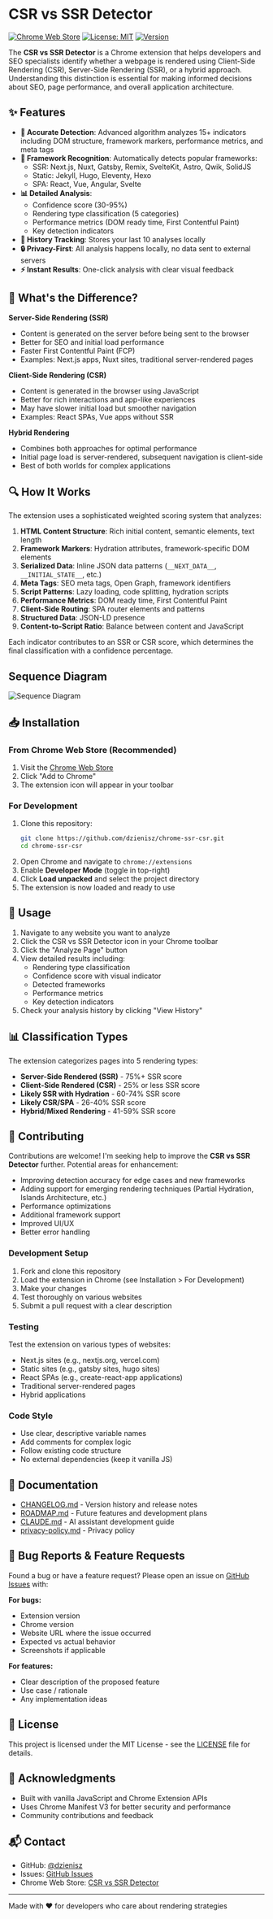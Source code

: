 # CSR vs SSR Detector

[![Chrome Web Store](https://img.shields.io/chrome-web-store/v/fhiopdjeekafnhmfbcfoolhejdgjpkgg)](https://chromewebstore.google.com/detail/csr-vs-ssr-detector/fhiopdjeekafnhmfbcfoolhejdgjpkgg)
[![License: MIT](https://img.shields.io/badge/License-MIT-yellow.svg)](https://opensource.org/licenses/MIT)
[![Version](https://img.shields.io/badge/version-2.2-blue.svg)](https://github.com/dzienisz/chrome-ssr-csr/releases)

The **CSR vs SSR Detector** is a Chrome extension that helps developers and SEO specialists identify whether a webpage is rendered using Client-Side Rendering (CSR), Server-Side Rendering (SSR), or a hybrid approach. Understanding this distinction is essential for making informed decisions about SEO, page performance, and overall application architecture.

## ✨ Features

- **🎯 Accurate Detection**: Advanced algorithm analyzes 15+ indicators including DOM structure, framework markers, performance metrics, and meta tags
- **🚀 Framework Recognition**: Automatically detects popular frameworks:
  - SSR: Next.js, Nuxt, Gatsby, Remix, SvelteKit, Astro, Qwik, SolidJS
  - Static: Jekyll, Hugo, Eleventy, Hexo
  - SPA: React, Vue, Angular, Svelte
- **📊 Detailed Analysis**:
  - Confidence score (30-95%)
  - Rendering type classification (5 categories)
  - Performance metrics (DOM ready time, First Contentful Paint)
  - Key detection indicators
- **📜 History Tracking**: Stores your last 10 analyses locally
- **🔒 Privacy-First**: All analysis happens locally, no data sent to external servers
- **⚡ Instant Results**: One-click analysis with clear visual feedback

## 🎨 What's the Difference?

**Server-Side Rendering (SSR)**
- Content is generated on the server before being sent to the browser
- Better for SEO and initial load performance
- Faster First Contentful Paint (FCP)
- Examples: Next.js apps, Nuxt sites, traditional server-rendered pages

**Client-Side Rendering (CSR)**
- Content is generated in the browser using JavaScript
- Better for rich interactions and app-like experiences
- May have slower initial load but smoother navigation
- Examples: React SPAs, Vue apps without SSR

**Hybrid Rendering**
- Combines both approaches for optimal performance
- Initial page load is server-rendered, subsequent navigation is client-side
- Best of both worlds for complex applications

## 🔍 How It Works

The extension uses a sophisticated weighted scoring system that analyzes:

1. **HTML Content Structure**: Rich initial content, semantic elements, text length
2. **Framework Markers**: Hydration attributes, framework-specific DOM elements
3. **Serialized Data**: Inline JSON data patterns (`__NEXT_DATA__`, `__INITIAL_STATE__`, etc.)
4. **Meta Tags**: SEO meta tags, Open Graph, framework identifiers
5. **Script Patterns**: Lazy loading, code splitting, hydration scripts
6. **Performance Metrics**: DOM ready time, First Contentful Paint
7. **Client-Side Routing**: SPA router elements and patterns
8. **Structured Data**: JSON-LD presence
9. **Content-to-Script Ratio**: Balance between content and JavaScript

Each indicator contributes to an SSR or CSR score, which determines the final classification with a confidence percentage.

## Sequence Diagram

![Sequence Diagram](sequence_diagram.png)

## 📥 Installation

### From Chrome Web Store (Recommended)
1. Visit the [Chrome Web Store](https://chromewebstore.google.com/detail/csr-vs-ssr-detector/fhiopdjeekafnhmfbcfoolhejdgjpkgg)
2. Click "Add to Chrome"
3. The extension icon will appear in your toolbar

### For Development
1. Clone this repository:
   ```bash
   git clone https://github.com/dzienisz/chrome-ssr-csr.git
   cd chrome-ssr-csr
   ```
2. Open Chrome and navigate to `chrome://extensions`
3. Enable **Developer Mode** (toggle in top-right)
4. Click **Load unpacked** and select the project directory
5. The extension is now loaded and ready to use

## 🚀 Usage

1. Navigate to any website you want to analyze
2. Click the CSR vs SSR Detector icon in your Chrome toolbar
3. Click the "Analyze Page" button
4. View detailed results including:
   - Rendering type classification
   - Confidence score with visual indicator
   - Detected frameworks
   - Performance metrics
   - Key detection indicators
5. Check your analysis history by clicking "View History"

## 📊 Classification Types

The extension categorizes pages into 5 rendering types:

- **Server-Side Rendered (SSR)** - 75%+ SSR score
- **Client-Side Rendered (CSR)** - 25% or less SSR score
- **Likely SSR with Hydration** - 60-74% SSR score
- **Likely CSR/SPA** - 26-40% SSR score
- **Hybrid/Mixed Rendering** - 41-59% SSR score

## 🤝 Contributing

Contributions are welcome! I'm seeking help to improve the **CSR vs SSR Detector** further. Potential areas for enhancement:

- Improving detection accuracy for edge cases and new frameworks
- Adding support for emerging rendering techniques (Partial Hydration, Islands Architecture, etc.)
- Performance optimizations
- Additional framework support
- Improved UI/UX
- Better error handling

### Development Setup

1. Fork and clone this repository
2. Load the extension in Chrome (see Installation > For Development)
3. Make your changes
4. Test thoroughly on various websites
5. Submit a pull request with a clear description

### Testing

Test the extension on various types of websites:
- Next.js sites (e.g., nextjs.org, vercel.com)
- Static sites (e.g., gatsby sites, hugo sites)
- React SPAs (e.g., create-react-app applications)
- Traditional server-rendered pages
- Hybrid applications

### Code Style

- Use clear, descriptive variable names
- Add comments for complex logic
- Follow existing code structure
- No external dependencies (keep it vanilla JS)

## 📝 Documentation

- [CHANGELOG.md](CHANGELOG.md) - Version history and release notes
- [ROADMAP.md](ROADMAP.md) - Future features and development plans
- [CLAUDE.md](CLAUDE.md) - AI assistant development guide
- [privacy-policy.md](privacy-policy.md) - Privacy policy

## 🐛 Bug Reports & Feature Requests

Found a bug or have a feature request? Please open an issue on [GitHub Issues](https://github.com/dzienisz/chrome-ssr-csr/issues) with:

**For bugs:**
- Extension version
- Chrome version
- Website URL where the issue occurred
- Expected vs actual behavior
- Screenshots if applicable

**For features:**
- Clear description of the proposed feature
- Use case / rationale
- Any implementation ideas

## 📜 License

This project is licensed under the MIT License - see the [LICENSE](LICENSE) file for details.

## 🙏 Acknowledgments

- Built with vanilla JavaScript and Chrome Extension APIs
- Uses Chrome Manifest V3 for better security and performance
- Community contributions and feedback

## 📬 Contact

- GitHub: [@dzienisz](https://github.com/dzienisz)
- Issues: [GitHub Issues](https://github.com/dzienisz/chrome-ssr-csr/issues)
- Chrome Web Store: [CSR vs SSR Detector](https://chromewebstore.google.com/detail/csr-vs-ssr-detector/fhiopdjeekafnhmfbcfoolhejdgjpkgg)

---

Made with ❤️ for developers who care about rendering strategies
